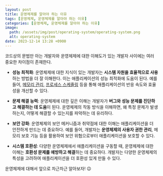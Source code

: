 ```yaml
---
layout: post
title: 운영체제를 알아야 하는 이유
tags: [운영체제, 운영체제를 알아야 하는 이유]
categories: [운영체제, 운영체제를 알아야 하는 이유]
image:
  path: /assets/img/post/operating-system/operating-system.png
  alt: operating-system
date: 2023-12-14 13:28 +0900
---
```


코드상의 문법만 아는 개발자와 운영체제에 대한 이해도가 있는 개발자 사이에는 여러 중요한 차이점이 존재한다.

- **성능 최적화**: 운영체제에 대한 지식이 있는 개발자는 **시스템 자원을 효율적으로 사용**하는 방법을 더 잘 이해한다. 이는 애플리케이션의 성능 최적화에 도움이 된다. 예를 들어, [메모리 관리](https://ko.wikipedia.org/wiki/%EB%A9%94%EB%AA%A8%EB%A6%AC_%EA%B4%80%EB%A6%AC), [프로세스 스케줄링](<https://ko.wikipedia.org/wiki/%EC%8A%A4%EC%BC%80%EC%A4%84%EB%A7%81_(%EC%BB%B4%ED%93%A8%ED%8C%85)>) 등을 통해 애플리케이션의 반응 속도와 효율성을 개선할 수 있다.

- **문제 해결 능력**: 운영체제에 대한 깊은 이해는 개발자가 **버그와 성능 문제를 진단하고 해결하는 데 도움**이 된다. 운영체제의 작동 방식을 이해하면, 왜 특정 문제가 발생하는지, 어떻게 해결할 수 있는지를 파악하는 데 유리하다.

- **보안 강화**: 운영체제의 보안 메커니즘과 취약점에 대한 이해는 애플리케이션을 더 안전하게 만드는 데 중요하다. 예를 들어, 개발자는 **운영체제의 사용자 권한 관리**, 메모리 보호 기능 등을 활용하여 보안 위협으로부터 애플리케이션을 보호할 수 있다.

- **시스템 호환성**: 다양한 운영체제에서 애플리케이션을 구동할 때, 운영체제에 대한 이해는 **호환성 문제를 예방하고 해결**하는 데 중요하다. 개발자는 다양한 운영체제의 특성을 고려하여 애플리케이션을 더 호환성 있게 만들 수 있다.

운영체제에 대해서 앞으로 차근차근 알아보자! 😉
